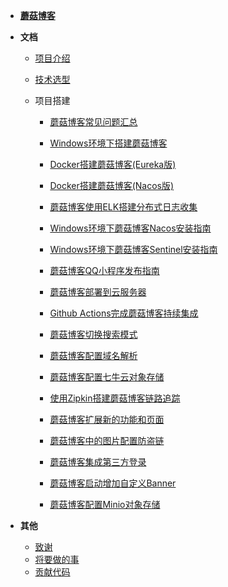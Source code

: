 - [**蘑菇博客**](README.md)

- **文档**

  - [项目介绍](doc/文档/项目介绍.md)

  - [技术选型](doc/文档/技术选型.md)

  - 项目搭建
    - [蘑菇博客常见问题汇总](doc/文档/项目搭建/蘑菇博客常见问题汇总/README.md)
    - [Windows环境下搭建蘑菇博客](doc/文档/项目搭建/Windows环境下搭建蘑菇博客/README.md)
    - [Docker搭建蘑菇博客(Eureka版)](doc/文档/项目搭建/Docker搭建蘑菇博客(Eureka版)/README.md)
    - [Docker搭建蘑菇博客(Nacos版)](doc/文档/项目搭建/Docker搭建蘑菇博客(Nacos版)/README.md)
    - [蘑菇博客使用ELK搭建分布式日志收集](doc/文档/项目搭建/蘑菇博客使用ELK搭建分布式日志收集/README.md)
    - [Windows环境下蘑菇博客Nacos安装指南](doc/文档/项目搭建/蘑菇博客Nacos安装指南/README.md)
    - [Windows环境下蘑菇博客Sentinel安装指南](doc/文档/项目搭建/蘑菇博客Sentinel安装指南/README.md)
    - [蘑菇博客QQ小程序发布指南](doc/文档/项目搭建/蘑菇博客QQ小程序发布指南/README.md)
    - [蘑菇博客部署到云服务器](doc/文档/项目搭建/蘑菇博客部署到云服务器/README.md)
    - [Github Actions完成蘑菇博客持续集成](doc/文档/项目搭建/蘑菇博客使用GithubAction完成持续集成/README.md)
    - [蘑菇博客切换搜索模式](doc/文档/项目搭建/蘑菇博客切换搜索模式/README.md)
    - [蘑菇博客配置域名解析](doc/文档/项目搭建/蘑菇博客配置域名解析/README.md)
    - [蘑菇博客配置七牛云对象存储](doc/文档/项目搭建/蘑菇博客配置七牛云存储/README.md)
    - [使用Zipkin搭建蘑菇博客链路追踪](doc/文档/项目搭建/使用Zipkin搭建蘑菇博客链路追踪/README.md)
    - [蘑菇博客扩展新的功能和页面](doc/文档/项目搭建/蘑菇博客如何扩展新的功能和页面/README.md)
    - [蘑菇博客中的图片配置防盗链](doc/文档/项目搭建/如何给七牛云中的文件配置防盗链/README.md)    
    - [蘑菇博客集成第三方登录](doc/文档/项目搭建/使用JustAuth集成QQ登录/README.md)
    - [蘑菇博客启动增加自定义Banner](doc/文档/项目搭建/蘑菇博客启动增加自定义Banner/README.md)
    
    - [蘑菇博客配置Minio对象存储](doc/文档/项目搭建/蘑菇博客配置Minio对象存储/README.md)

- **其他**

  - [致谢](doc/文档/致谢.md)
  - [将要做的事](doc/文档/将要做的事.md)
  - [贡献代码](doc/文档/贡献代码.md)
  
  

